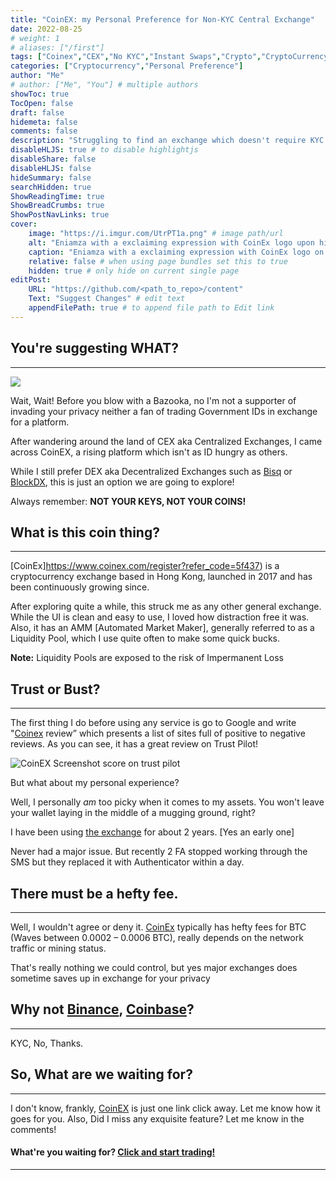 ```yaml
---
title: "CoinEX: my Personal Preference for Non-KYC Central Exchange"
date: 2022-08-25
# weight: 1
# aliases: ["/first"]
tags: ["Coinex","CEX","No KYC","Instant Swaps","Crypto","CryptoCurrency"]
categories: ["Cryptocurrency","Personal Preference"]
author: "Me"
# author: ["Me", "You"] # multiple authors
showToc: true
TocOpen: false
draft: false
hidemeta: false
comments: false
description: "Struggling to find an exchange which doesn't require KYC and provide a decent daily exchange limit? Here's what I personally use"
disableHLJS: true # to disable highlightjs
disableShare: false
disableHLJS: false
hideSummary: false
searchHidden: true
ShowReadingTime: true
ShowBreadCrumbs: true
ShowPostNavLinks: true
cover:
    image: "https://i.imgur.com/UtrPT1a.png" # image path/url
    alt: "Eniamza with a exclaiming expression with CoinEx logo upon his head and a side text saying 'Centralizedd Exchange with a decent No KYC Limit'" # alt text
    caption: "Eniamza with a exclaiming expression with CoinEx logo on his head" # display caption under cover
    relative: false # when using page bundles set this to true
    hidden: true # only hide on current single page
editPost:
    URL: "https://github.com/<path_to_repo>/content"
    Text: "Suggest Changes" # edit text
    appendFilePath: true # to append file path to Edit link
---
```


## You're suggesting WHAT?
---
![](https://c.tenor.com/ux7xLcddb_wAAAAC/star-wars-kylo-ren.gif)

Wait, Wait! Before you blow with a Bazooka, no I'm not a supporter of invading your privacy neither a fan of trading Government IDs in exchange for a platform.

After wandering around the land of CEX aka Centralized Exchanges, I came across CoinEX, a rising platform which isn't as ID hungry as others.

While I still prefer DEX aka Decentralized Exchanges such as [Bisq](https://bisq.network/) or [BlockDX](https://blockdx.co/), this is just an option we are going to explore!

Always remember: **NOT YOUR KEYS, NOT YOUR COINS!**



## What is this coin thing?

----------

[CoinEx]https://www.coinex.com/register?refer_code=5f437) is a cryptocurrency exchange based in Hong Kong, launched in 2017 and has been continuously growing since.

After exploring quite a while, this struck me as any other general exchange. While the UI is clean and easy to use, I loved how distraction free it was. Also, it has an AMM [Automated Market Maker], generally referred to as a Liquidity Pool, which I use quite often to make some quick bucks. 

**Note:** Liquidity Pools are exposed to the risk of Impermanent Loss


## Trust or Bust?

----------

The first thing I do before using any service is go to Google and write "[Coinex](https://www.coinex.com/register?refer_code=5f437) review” which presents a list of sites full of positive to negative reviews. As you can see, it has a great review on Trust Pilot!

![CoinEX Screenshot score on trust pilot](https://i.imgur.com/wdpoXNI.png)

But what about my personal experience?

Well, I personally *am* too picky when it comes to my assets. You won't leave your wallet laying in the middle of a mugging ground, right?

I have been using [the exchange](https://www.coinex.com/register?refer_code=5f437) for about 2 years. [Yes an early one]

Never had a major issue. But recently 2 FA stopped working through the SMS but they replaced it with Authenticator within a day.

## There must be a hefty fee.

----------

Well, I wouldn't agree or deny it. [CoinEx](https://www.coinex.com/register?refer_code=5f437) typically has hefty fees for BTC (Waves between 0.0002 – 0.0006 BTC), really depends on the network traffic or mining status.

That's really nothing we could control, but yes major exchanges does sometime saves up in exchange for your privacy

## Why not [Binance](https://www.binance.com/en/register?ref=46998971), [Coinbase](https://www.coinbase.com/)?

-----------

KYC, No, Thanks.



## So, What are we waiting for?

-----------

I don't know, frankly, [CoinEX](https://www.coinex.com/register?refer_code=5f437) is just one link click away. Let me know how it goes for you. Also, Did I miss any exquisite feature? Let me know in the comments!

#### What're you waiting for? [Click and start trading!](https://www.coinex.com/register?refer_code=tfesp)

-----------


